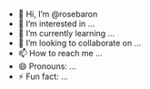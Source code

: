 - 👋 Hi, I’m @rosebaron
- 👀 I’m interested in ...
- 🌱 I’m currently learning ...
- 💞️ I’m looking to collaborate on ...
- 📫 How to reach me ...
- 😄 Pronouns: ...
- ⚡ Fun fact: ...

<!---
rosebaron/rosebaron is a ✨ special ✨ repository because its `README.md` (this file) appears on your GitHub profile.
You can click the Preview link to take a look at your changes.
--->
